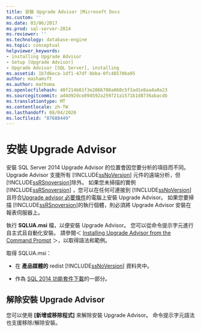 ```yaml
---
title: 安裝 Upgrade Advisor |Microsoft Docs
ms.custom: ''
ms.date: 03/06/2017
ms.prod: sql-server-2014
ms.reviewer: ''
ms.technology: database-engine
ms.topic: conceptual
helpviewer_keywords:
- installing Upgrade Advisor
- Setup [Upgrade Advisor]
- Upgrade Advisor [SQL Server], installing
ms.assetid: 1b7d6eca-1df1-47df-bbba-0fc485706a95
author: mashamsft
ms.author: mathoma
ms.openlocfilehash: 40f214b01f3e2066708a060c5f3ad1e8aa4a0a23
ms.sourcegitcommit: ad4d92dce894592a259721a1571b1d8736abacdb
ms.translationtype: MT
ms.contentlocale: zh-TW
ms.lasthandoff: 08/04/2020
ms.locfileid: "87688449"
---
```

# <a name="installing-upgrade-advisor"></a>安裝 Upgrade Advisor
  安裝 SQL Server 2014 Upgrade Advisor 的位置會因您要分析的項目而不同。 Upgrade Advisor 支援所有 [!INCLUDE[ssNoVersion](../../includes/ssnoversion-md.md)] 元件的遠端分析，但 [!INCLUDE[ssRSnoversion](../../includes/ssrsnoversion-md.md)]除外。 如果您未掃描的實例 [!INCLUDE[ssRSnoversion](../../includes/ssrsnoversion-md.md)] ，您可以在任何可連接到 [!INCLUDE[ssNoVersion](../../includes/ssnoversion-md.md)] 且符合[Upgrade advisor 必要條件](../../../2014/sql-server/install/upgrade-advisor-prerequisites.md)的電腦上安裝 Upgrade Advisor。 如果您要掃描 [!INCLUDE[ssRSnoversion](../../includes/ssrsnoversion-md.md)]的執行個體，則必須將 Upgrade Advisor 安裝在報表伺服器上。  
  
 執行 **SQLUA.msi** 檔，以便安裝 Upgrade Advisor。 您可以從命令提示字元進行自主式且自動化安裝。 請參閱＜ [Installing Upgrade Advisor from the Command Prompt](../../../2014/sql-server/install/installing-upgrade-advisor-from-the-command-prompt.md) ＞，以取得語法和範例。  
  
 取得 SQLUA.msi：  
  
-   在 **產品媒體的** redist [!INCLUDE[ssNoVersion](../../includes/ssnoversion-md.md)] 資料夾中。  
  
-   作為 [SQL 2014 功能套件下載](https://www.microsoft.com/download/details.aspx?id=42295)的一部分。  
  
## <a name="uninstalling-upgrade-advisor"></a>解除安裝 Upgrade Advisor  
 您可以使用 **[新增或移除程式]** 來解除安裝 Upgrade Advisor。 命令提示字元語法也支援移除/解除安裝。  
  
  
